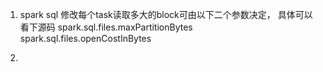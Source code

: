 
1. spark sql 修改每个task读取多大的block可由以下二个参数决定， 具体可以看下源码
   spark.sql.files.maxPartitionBytes
   spark.sql.files.openCostInBytes
   
2. 
